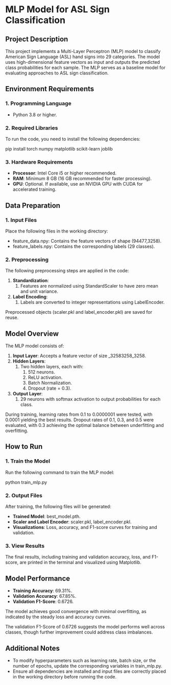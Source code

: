 # **MLP Model for ASL Sign Classification**

## **Project Description**

This project implements a Multi-Layer Perceptron (MLP) model to classify American Sign Language (ASL) hand signs into 29 categories. The model uses high-dimensional feature vectors as input and outputs the predicted class probabilities for each sample. The MLP serves as a baseline model for evaluating approaches to ASL sign classification.

## **Environment Requirements**

### **1\. Programming Language**

- Python 3.8 or higher.

### **2\. Required Libraries**

To run the code, you need to install the following dependencies:

pip install torch numpy matplotlib scikit-learn joblib

### **3\. Hardware Requirements**

- **Processor**: Intel Core i5 or higher recommended.
- **RAM**: Minimum 8 GB (16 GB recommended for faster processing).
- **GPU**: Optional. If available, use an NVIDIA GPU with CUDA for accelerated training.

## **Data Preparation**

### **1\. Input Files**

Place the following files in the working directory:

- feature_data.npy: Contains the feature vectors of shape (94477,3258).
- feature_labels.npy: Contains the corresponding labels (29 classes).

### **2\. Preprocessing**

The following preprocessing steps are applied in the code:

1. **Standardization**:
    1. Features are normalized using StandardScaler to have zero mean and unit variance.
2. **Label Encoding**:
    1. Labels are converted to integer representations using LabelEncoder.

Preprocessed objects (scaler.pkl and label_encoder.pkl) are saved for reuse.

## **Model Overview**

The MLP model consists of:

1. **Input Layer**: Accepts a feature vector of size _32583258_3258.
2. **Hidden Layers**:
    1. Two hidden layers, each with:
        1. 512 neurons.
        2. ReLU activation.
        3. Batch Normalization.
        4. Dropout (rate = 0.3).
3. **Output Layer**:
    1. 29 neurons with softmax activation to output probabilities for each class.

During training, learning rates from 0.1 to 0.0000001 were tested, with 0.0001 yielding the best results. Dropout rates of 0.1, 0.3, and 0.5 were evaluated, with 0.3 achieving the optimal balance between underfitting and overfitting.

## **How to Run**

### **1\. Train the Model**

Run the following command to train the MLP model:

python train_mlp.py

### **2\. Output Files**

After training, the following files will be generated:

- **Trained Model**: best_model.pth.
- **Scaler and Label Encoder**: scaler.pkl, label_encoder.pkl.
- **Visualizations**: Loss, accuracy, and F1-score curves for training and validation.

### **3\. View Results**

The final results, including training and validation accuracy, loss, and F1-score, are printed in the terminal and visualized using Matplotlib.

## **Model Performance**

- **Training Accuracy**: 69.31%.
- **Validation Accuracy**: 67.85%.
- **Validation F1-Score**: 0.6726.

The model achieves good convergence with minimal overfitting, as indicated by the steady loss and accuracy curves.

The validation F1-Score of 0.6726 suggests the model performs well across classes, though further improvement could address class imbalances.

## **Additional Notes**

- To modify hyperparameters such as learning rate, batch size, or the number of epochs, update the corresponding variables in train_mlp.py.
- Ensure all dependencies are installed and input files are correctly placed in the working directory before running the code.
